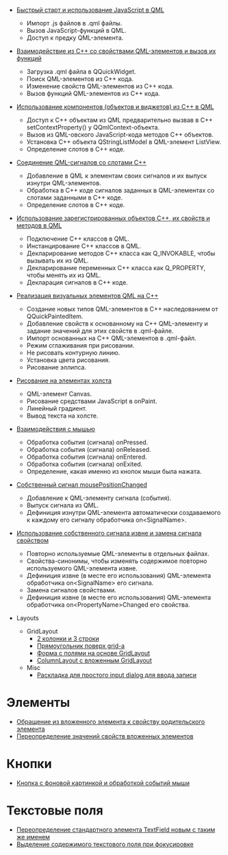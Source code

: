 - [Быстрый старт и использование JavaScript в QML](hello-qtquick)
  - Импорт .js файлов в .qml файлы.
  - Вызов JavaScript-функций в QML.
  - Доступ к предку QML-элемента.


- [Взаимодействие из С++ со свойствами QМL-элементов и вызов их функций](widget-exec-qml)
  - Загрузка .qml файла в QQuickWidget.
  - Поиск QML-элементов из C++ кода.
  - Изменение свойств QML-элементов из C++ кода.
  - Вызов функций QML-элементов из C++ кода.


- [Использование компонентов (объектов и виджетов) из С++ в QML](export-objects-and-widgets-from-cpp-to-qml)
  - Доступ к C++ объектам из QML предварительно вызвав в C++ setContextProperty() у QQmlContext-объекта.
  - Вызов из QML-овского JavaScript-кода методов C++ объектов.
  - Установка С++ объекта QStringListModel в QML-элемент ListView.
  - Определение слотов в C++ коде.


- [Соединение QМL-сигналов со слотами С++](connect-qml-signals-with-cpp-slots)
  - Добавление в QML к элементам своих сигналов и их выпуск изнутри QML-элементов.
  - Обработка в С++ коде сигналов заданных в QML-элементах со слотами заданными в C++ коде.  
  - Определение слотов в C++ коде.


- [Использование зарегистрированных объектов С++, их свойств и методов в QML](use-cpp-objects-in-qml)
  - Подключение C++ классов в QML.
  - Инстанцирование C++ классов в QML.
  - Декларирование методов C++ класса как Q_INVOKABLE, чтобы вызывать их из QML.
  - Декларирование переменных C++ класса как Q_PROPERTY, чтобы менять их из QML.
  - Декларация сигналов в C++ коде.


- [Реализация визуальных элементов QML на С++](custom-visual-qml-el)
  - Создание новых типов QML-элементов в C++ наследованием от QQuickPaintedItem.
  - Добавление свойств к основанному на C++ QML-элементу и задание значений для этих свойств в .qml-файле.
  - Импорт основанных на C++ QML-элементов в .qml-файл.
  - Режим сглаживания при рисовании.
  - Не рисовать контурную линию.
  - Установка цвета рисования.
  - Рисование эллипса.


- [Рисование на элементах холста](draw-on-canvas)
  - QML-элемент Canvas.
  - Рисование средствами JavaScript в onPaint.
  - Линейный градиент.
  - Вывод текста на холсте.


- [Взаимодействия с мышью](mouse-events)
  - Обработка события (сигнала) onPressed.
  - Обработка события (сигнала) onReleased.
  - Обработка события (сигнала) onEntered.
  - Обработка события (сигнала) onExited.
  - Определение, какая именно из кнопок мыши была нажата.


- [Собственный сигнал mousePositionChanged](custom-signal-mouse-position-changed)
  - Добавление к QML-элементу сигнала (события).
  - Выпуск сигнала из QML.
  - Дефиниция изнутри QML-элемента автоматически создаваемого к каждому его сигналу обработчика on\<SignalName\>.


- [Использование собственного сигнала извне и замена сигнала свойством](outside-use-custom-signal)
  - Повторно используемые QML-элементы в отдельных файлах.
  - Свойства-синонимы, чтобы изменять содержимое повторно используемого QML-элемента извне.
  - Дефиниция извне (в месте его использования) QML-элемента обработчика on\<SignalName\> его сигнала.
  - Замена сигналов свойствами.
  - Дефиниция извне (в месте его использования) QML-элемента обработчика on\<PropertyName\>Changed его свойства.


- Layouts
  - GridLayout
    - [2 колонки и 3 строки](layouts/grid/grid-layout-2cols-3rows)
    - [Прямоугольник поверх grid-a](layouts/grid/rect-over-grid-layout)
    - [Форма с полями на основе GridLayout](layouts/grid/grid-with-fields)
    - [ColumnLayout с вложенным GridLayout](layouts/grid/grid-layout-inside-column-layout)
  - Misc
    - [Раскладка для простого input dialog для ввода записи](layouts/misc-examples/create-new-record-input-dialog)

# Элементы

- [Обращение из вложенного элемента к свойству родительского элемента](el/external-control-scope)
- [Переопределение значений свойств вложенных элементов](el/nested-controls-properties)

# Кнопки

- [Кнопка с фоновой картинкой и обработкой событий мыши](btn/btn-with-img)

# Текстовые поля

- [Переопределение стандартного элемента TextField новым с таким же именем](txt/textfield-override)
- [Выделение содержимого текстового поля при фокусировке](txt/select-textfield-on-focus)
